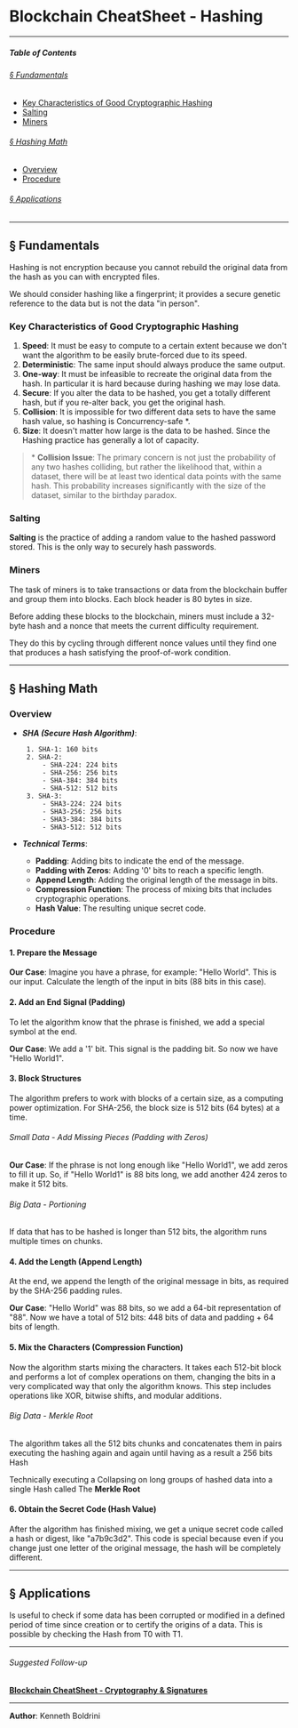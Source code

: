 # **Blockchain CheatSheet - Hashing**
---
##### **Table of Contents**
###### [§ Fundamentals](#-Fundamentals-1)
- [Key Characteristics of Good Cryptographic Hashing](#Key-Characteristics-of-Good-Cryptographic-Hashing)
- [Salting](#Salting)
- [Miners](#Miners)
###### [§ Hashing Math](#-Hashing-Math-1)
- [Overview](#Overview)
- [Procedure](#Procedure)
###### [§ Applications](#-Applications-1)
	  
---
## **§ Fundamentals**
	
Hashing is not encryption because you cannot rebuild the original data from the hash as you can with encrypted files. 
	
We should consider hashing like a fingerprint; it provides a secure genetic reference to the data but is not the data "in person".
	
### Key Characteristics of Good Cryptographic Hashing
	
1. **Speed**: It must be easy to compute to a certain extent because we don't want the algorithm to be easily brute-forced due to its speed.
2. **Deterministic**: The same input should always produce the same output.
3. **One-way**: It must be infeasible to recreate the original data from the hash. In particular it is hard because during hashing we may lose data.
4. **Secure**: If you alter the data to be hashed, you get a totally different hash, but if you re-alter back, you get the original hash.
5. **Collision**: It is impossible for two different data sets to have the same hash value, so hashing is Concurrency-safe \*.
6. **Size**: It doesn't matter how large is the data to be hashed. Since the Hashing practice has generally a lot of capacity.
	
>\* **Collision Issue**: The primary concern is not just the probability of any two hashes colliding, but rather the likelihood that, within a dataset, there will be at least two identical data points with the same hash. This probability increases significantly with the size of the dataset, similar to the birthday paradox.
	
### Salting
**Salting** is the practice of adding a random value to the hashed password stored. This is the only way to securely hash passwords.
	
### Miners
The task of miners is to take transactions or data from the blockchain buffer and group them into blocks. Each block header is 80 bytes in size.   
	
Before adding these blocks to the blockchain, miners must include a 32-byte hash and a nonce that meets the current difficulty requirement.  
	
They do this by cycling through different nonce values until they find one that produces a hash satisfying the proof-of-work condition.  
	  
	  
---
## **§ Hashing Math**
	
### Overview
	
-  ***SHA (Secure Hash Algorithm)***:
	
		1. SHA-1: 160 bits
		2. SHA-2:
			- SHA-224: 224 bits
			- SHA-256: 256 bits
			- SHA-384: 384 bits
			- SHA-512: 512 bits
		3. SHA-3:
			- SHA3-224: 224 bits
			- SHA3-256: 256 bits
			- SHA3-384: 384 bits
			- SHA3-512: 512 bits
	
-  ***Technical Terms***:
	- **Padding**: Adding bits to indicate the end of the message.
	- **Padding with Zeros**: Adding '0' bits to reach a specific length.
	- **Append Length**: Adding the original length of the message in bits.
	- **Compression Function**: The process of mixing bits that includes cryptographic operations.
	- **Hash Value**: The resulting unique secret code.
	
### Procedure
	
#### 1. Prepare the Message
**Our Case**: Imagine you have a phrase, for example: "Hello World". This is our input. Calculate the length of the input in bits (88 bits in this case).
	
#### 2. Add an End Signal (Padding)
To let the algorithm know that the phrase is finished, we add a special symbol at the end.
	
**Our Case**: We add a '1' bit. This signal is the padding bit. So now we have "Hello World1".
	
#### 3. Block Structures
The algorithm prefers to work with blocks of a certain size, as a computing power optimization. For SHA-256, the block size is 512 bits (64 bytes) at a time.
###### Small Data - Add Missing Pieces (Padding with Zeros)
**Our Case**: If the phrase is not long enough like "Hello World1", we add zeros to fill it up. So, if "Hello World1" is 88 bits long, we add another 424 zeros to make it 512 bits.
###### Big Data - Portioning
If data that has to be hashed is longer than 512 bits, the algorithm runs multiple times on chunks.
	
#### 4. Add the Length (Append Length)
At the end, we append the length of the original message in bits, as required by the SHA-256 padding rules.
	
**Our Case**: "Hello World" was 88 bits, so we add a 64-bit representation of "88". Now we have a total of 512 bits: 448 bits of data and padding + 64 bits of length.
	
#### 5. Mix the Characters (Compression Function)
Now the algorithm starts mixing the characters. It takes each 512-bit block and performs a lot of complex operations on them, changing the bits in a very complicated way that only the algorithm knows. This step includes operations like XOR, bitwise shifts, and modular additions.
###### Big Data - Merkle Root
The algorithm takes all the 512 bits chunks and concatenates them in pairs executing the hashing again and again until having as a result a 256 bits Hash
	
Technically executing a Collapsing on long groups of hashed data into a single Hash called The **Merkle Root**
	
#### 6. Obtain the Secret Code (Hash Value)
After the algorithm has finished mixing, we get a unique secret code called a hash or digest, like "a7b9c3d2". This code is special because even if you change just one letter of the original message, the hash will be completely different.
	
	
---
## **§ Applications**
	
Is useful to check if some data has been corrupted or modified in a defined period of time since creation or to certify the origins of a data. This is possible by checking the Hash from T0 with T1. 
	
---
###### Suggested Follow-up
[**Blockchain CheatSheet - Cryptography & Signatures**](blockchain-signatures-cheatsheet.md)
	
---
	
**Author**: Kenneth Boldrini